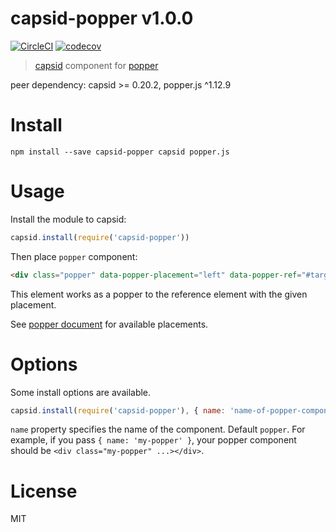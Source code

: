 # capsid-popper v1.0.0

[![CircleCI](https://circleci.com/gh/capsidjs/capsid-popper.svg?style=svg)](https://circleci.com/gh/capsidjs/capsid-popper)
[![codecov](https://codecov.io/gh/capsidjs/capsid-popper/branch/master/graph/badge.svg)](https://codecov.io/gh/capsidjs/capsid-popper)

> [capsid][] component for [popper][]

peer dependency: capsid >= 0.20.2, popper.js ^1.12.9

# Install

    npm install --save capsid-popper capsid popper.js

# Usage

Install the module to capsid:

```js
capsid.install(require('capsid-popper'))
```

Then place `popper` component:

```html
<div class="popper" data-popper-placement="left" data-popper-ref="#target">...</div>
```

This element works as a popper to the reference element with the given placement.

See [popper document][popper] for available placements.

# Options

Some install options are available.

```js
capsid.install(require('capsid-popper'), { name: 'name-of-popper-component' })
```

`name` property specifies the name of the component. Default `popper`. For example, if you pass `{ name: 'my-popper' }`, your popper component should be `<div class="my-popper" ...></div>`.

# License

MIT

[capsid]: https://capsid.js.org
[popper]: https://popper.js.org
